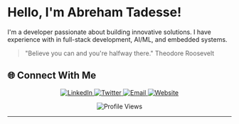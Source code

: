 # Hello, I'm Abreham Tadesse! 

I'm a developer passionate about building innovative solutions. I have experience with in full-stack development, AI/ML, and embedded systems.
> "Believe you can and you're halfway there."
> Theodore Roosevelt
## 🌐 Connect With Me

<p align="center">
  <a href="https://linkedin.com/in/yourusername">
    <img src="https://img.shields.io/badge/LinkedIn-0077B5?style=for-the-badge&logo=linkedin&logoColor=white" alt="LinkedIn" />
  </a>
  <a href="https://twitter.com/yourusername">
    <img src="https://img.shields.io/badge/Twitter-1DA1F2?style=for-the-badge&logo=twitter&logoColor=white" alt="Twitter" />
  </a>
  <a href="mailto:your.email@example.com">
    <img src="https://img.shields.io/badge/Email-D14836?style=for-the-badge&logo=gmail&logoColor=white" alt="Email" />
  </a>
  <a href="https://yourwebsite.com">
    <img src="https://img.shields.io/badge/Website-4285F4?style=for-the-badge&logo=Google-chrome&logoColor=white" alt="Website" />
  </a>
</p>

<!-- Profile Views Counter -->
<p align="center">
  <img src="https://komarev.com/ghpvc/?username=AbrehamT&color=blueviolet&style=flat-square&label=Profile+Views" alt="Profile Views" />
</p>

---
